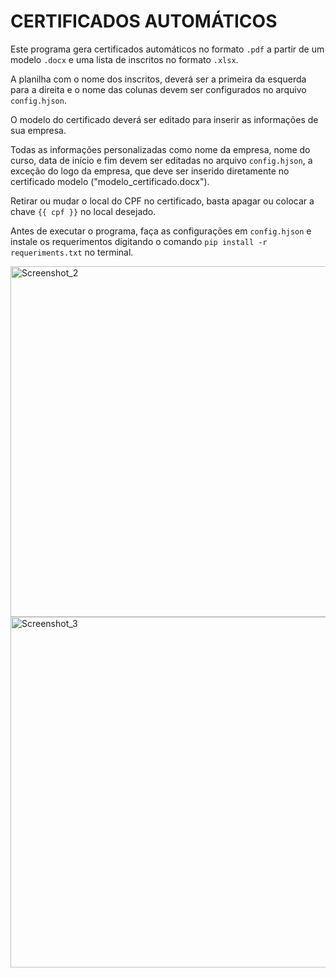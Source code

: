 # CERTIFICADOS AUTOMÁTICOS
Este programa gera certificados automáticos no formato ```.pdf``` a partir de um modelo ```.docx``` e uma lista de inscritos no formato ```.xlsx```.

A planilha com o nome dos inscritos, deverá ser a primeira da esquerda para a direita e o nome das colunas devem ser configurados no arquivo ```config.hjson```.

O modelo do certificado deverá ser editado para inserir as informações de sua empresa.

Todas as informações personalizadas como nome da empresa, nome do curso, data de início e fim devem ser editadas no arquivo ```config.hjson```, a exceção do logo da empresa, que deve ser inserido diretamente no certificado modelo ("modelo_certificado.docx").

Retirar ou mudar o local do CPF no certificado, basta apagar ou colocar a chave ```{{ cpf }}``` no local desejado.

Antes de executar o programa, faça as configurações em ```config.hjson``` e instale os requerimentos digitando o comando ```pip install -r requeriments.txt``` no terminal.


<img width="561" alt="Screenshot_2" src="https://user-images.githubusercontent.com/68362578/132575581-27efae72-0569-456b-8aee-25c06edc50b5.png"> <img width="561" alt="Screenshot_3" src="https://user-images.githubusercontent.com/68362578/132576312-7c1b3c32-cf90-4739-98e6-145dfc007a39.png">



